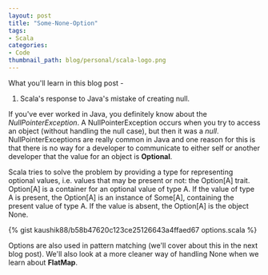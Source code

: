```yaml
---
layout: post
title: "Some-None-Option"
tags:
- Scala
categories:
- Code
thumbnail_path: blog/personal/scala-logo.png
---
```


What you'll learn in this blog post - 

1. Scala's response to Java's mistake of creating null.

If you've ever worked in Java, you definitely know about the *NullPointerException*. A NullPointerException occurs when you try to access an object (without handling the null case), but then it was a *null*. NullPointerExceptions are really common in Java and one reason for this is that there is no way for a developer to communicate to either self or another developer that the value for an object is **Optional**.

Scala tries to solve the problem by providing a type for representing optional values, i.e. values that may be present or not: the Option[A] trait. Option[A] is a container for an optional value of type A. If the value of type A is present, the Option[A] is an instance of Some[A], containing the present value of type A. If the value is absent, the Option[A] is the object None.

{% gist kaushik88/b58b47620c123ce25126643a4ffaed67 options.scala %}

Options are also used in pattern matching (we'll cover about this in the next blog post). We'll also look at a more cleaner way of handling None when we learn about **FlatMap**.
